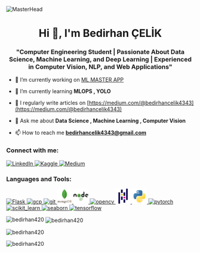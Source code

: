 ![MasterHead](https://media.licdn.com/dms/image/v2/D4D16AQEDc6iiSssnxg/profile-displaybackgroundimage-shrink_350_1400/profile-displaybackgroundimage-shrink_350_1400/0/1725396115115?e=1746057600&v=beta&t=5GFaAXAtphLPEUKuRc9f2xZBMJVwh1WBgttaYmWA3k0)

<h1 align="center">Hi 👋, I'm Bedirhan ÇELİK</h1>
<h3 align="center">"Computer Engineering Student | Passionate About Data Science, Machine Learning, and Deep Learning | Experienced in Computer Vision, NLP, and Web Applications"</h3>


- 🔭 I’m currently working on [ML MASTER APP](https://github.com/bedirhan420/ML_MASTER_APP)

- 🌱 I’m currently learning **MLOPS , YOLO**

- 📝 I regularly write articles on [https://medium.com/@bedirhancelik4343](https://medium.com/@bedirhancelik4343)

- 💬 Ask me about **Data Science , Machine Learning , Computer Vision**

- 📫 How to reach me **bedirhancelik4343@gmail.com**

<h3 align="left">Connect with me:</h3>
<p align="left">
  <a href="https://www.linkedin.com/in/bedirhan-celik-33899324a/" target="_blank">
    <img src="https://raw.githubusercontent.com/rahuldkjain/github-profile-readme-generator/master/src/images/icons/Social/linked-in-alt.svg" alt="LinkedIn" height="30" width="40" />
  </a>
  <a href="https://www.kaggle.com/bedirhanelik" target="_blank">
    <img src="https://raw.githubusercontent.com/rahuldkjain/github-profile-readme-generator/master/src/images/icons/Social/kaggle.svg" alt="Kaggle" height="30" width="40" />
  </a>
  <a href="https://medium.com/@bedirhancelik4343" target="_blank">
    <img src="https://raw.githubusercontent.com/rahuldkjain/github-profile-readme-generator/master/src/images/icons/Social/medium.svg" alt="Medium" height="30" width="40" />
  </a>
</p>

<h3 align="left">Languages and Tools:</h3>
<p align="left">  <a href="https://flask.palletsprojects.com/" target="_blank" rel="noreferrer"> 
    <img src="https://upload.wikimedia.org/wikipedia/commons/3/3c/Flask_logo.svg" alt="Flask" width="40" height="40"/>  
  </a> <a href="https://cloud.google.com" target="_blank" rel="noreferrer"> <img src="https://www.vectorlogo.zone/logos/google_cloud/google_cloud-icon.svg" alt="gcp" width="40" height="40"/> </a> <a href="https://git-scm.com/" target="_blank" rel="noreferrer"> <img src="https://www.vectorlogo.zone/logos/git-scm/git-scm-icon.svg" alt="git" width="40" height="40"/> </a> <a href="https://www.mongodb.com/" target="_blank" rel="noreferrer"> <img src="https://raw.githubusercontent.com/devicons/devicon/master/icons/mongodb/mongodb-original-wordmark.svg" alt="mongodb" width="40" height="40"/> </a> <a href="https://nodejs.org" target="_blank" rel="noreferrer"> <img src="https://raw.githubusercontent.com/devicons/devicon/master/icons/nodejs/nodejs-original-wordmark.svg" alt="nodejs" width="40" height="40"/> </a> <a href="https://opencv.org/" target="_blank" rel="noreferrer"> <img src="https://www.vectorlogo.zone/logos/opencv/opencv-icon.svg" alt="opencv" width="40" height="40"/> </a> <a href="https://pandas.pydata.org/" target="_blank" rel="noreferrer"> <img src="https://raw.githubusercontent.com/devicons/devicon/2ae2a900d2f041da66e950e4d48052658d850630/icons/pandas/pandas-original.svg" alt="pandas" width="40" height="40"/> </a> <a href="https://www.python.org" target="_blank" rel="noreferrer"> <img src="https://raw.githubusercontent.com/devicons/devicon/master/icons/python/python-original.svg" alt="python" width="40" height="40"/> </a> <a href="https://pytorch.org/" target="_blank" rel="noreferrer"> <img src="https://www.vectorlogo.zone/logos/pytorch/pytorch-icon.svg" alt="pytorch" width="40" height="40"/> </a> <a href="https://scikit-learn.org/" target="_blank" rel="noreferrer"> <img src="https://upload.wikimedia.org/wikipedia/commons/0/05/Scikit_learn_logo_small.svg" alt="scikit_learn" width="40" height="40"/> </a> <a href="https://seaborn.pydata.org/" target="_blank" rel="noreferrer"> <img src="https://seaborn.pydata.org/_images/logo-mark-lightbg.svg" alt="seaborn" width="40" height="40"/> </a> <a href="https://www.tensorflow.org" target="_blank" rel="noreferrer"> <img src="https://www.vectorlogo.zone/logos/tensorflow/tensorflow-icon.svg" alt="tensorflow" width="40" height="40"/> </a> </p>

<p><img align="left" src="https://github-readme-stats.vercel.app/api/top-langs?username=bedirhan420&show_icons=true&locale=en&layout=compact" alt="bedirhan420" /></p>

<p>&nbsp;<img align="center" src="https://github-readme-stats.vercel.app/api?username=bedirhan420&show_icons=true&locale=en" alt="bedirhan420" /></p>

<p><img align="center" src="https://github-readme-streak-stats.herokuapp.com/?user=bedirhan420&" alt="bedirhan420" /></p>

<p align="left"> <img src="https://komarev.com/ghpvc/?username=bedirhan420&label=Profile%20views&color=0e75b6&style=flat" alt="bedirhan420" /> </p>

